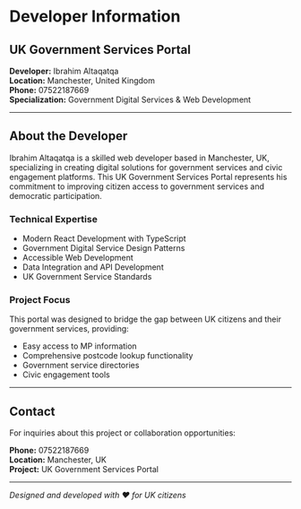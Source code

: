 # Developer Information

## UK Government Services Portal

**Developer:** Ibrahim Altaqatqa  
**Location:** Manchester, United Kingdom  
**Phone:** 07522187669  
**Specialization:** Government Digital Services & Web Development

---

## About the Developer

Ibrahim Altaqatqa is a skilled web developer based in Manchester, UK, specializing in creating digital solutions for government services and civic engagement platforms. This UK Government Services Portal represents his commitment to improving citizen access to government services and democratic participation.

### Technical Expertise
- Modern React Development with TypeScript
- Government Digital Service Design Patterns
- Accessible Web Development
- Data Integration and API Development
- UK Government Service Standards

### Project Focus
This portal was designed to bridge the gap between UK citizens and their government services, providing:
- Easy access to MP information
- Comprehensive postcode lookup functionality
- Government service directories
- Civic engagement tools

---

## Contact

For inquiries about this project or collaboration opportunities:

**Phone:** 07522187669  
**Location:** Manchester, UK  
**Project:** UK Government Services Portal

---

*Designed and developed with ❤️ for UK citizens*
